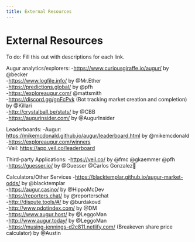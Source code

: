 ```yaml
---
title: External Resources
---
```

# External Resources 

To do: Fill this out with descriptions for each link.

Augur analytics/explorers:
-https://www.curiousgiraffe.io/augur/ by @becker<br />
-https://www.logfile.info/ by @Mr.Ether <br />
-https://predictions.global/ by @pfh <br />
-https://exploreaugur.com/ @mattsmith <br />
-https://discord.gg/gnFcPvk (Bot tracking market creation and completion) by @Killari <br />
-http://crystalball.be/stats/ by @CBB <br />
-https://augurinsider.com/ by @AugurInsider <br />

Leaderboards:
-Augur: https://mikemcdonald.github.io/augur/leaderboard.html by @mikemcdonald <br />
-https://exploreaugur.com/winners<br />
-Veil: https://app.veil.co/leaderboard<br />

Third-party Applications: 
-https://veil.co/ by @fmc @gkaemmer @pfh <br />
-https://guesser.io/ by @Guesser @Carlos Gonzalez🦉 <br />

Calculators/Other Services 
-https://blacktemplar.github.io/augur-market-odds/ by @blacktemplar <br />
-https://augur.casino/ by @HippoMcDev <br />
-https://reporters.chat/ by @reporterschat <br />
-http://dispute.tools/#/ by @burdakovd <br />
-http://www.pdotindex.com/ by @DM <br />
-https://www.augur.host/ by @LeggoMan <br />
-http://www.augur.today/ by @LeggoMan<br />
-https://musing-jennings-d2c811.netlify.com/ (Breakeven share price calculator) by @Austin<br />
